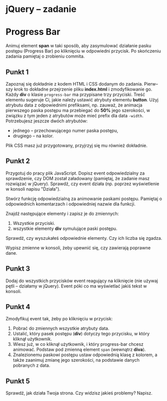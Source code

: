 # jQuery &ndash; zadanie
# Progress Bar

Animuj element **span** w taki sposób, aby zasymulować działanie pasku postępu (Progress Bar) po kliknięciu w odpowiedni przycisk.
Po skończeniu zadania pamiętaj o zrobieniu commita.

## Punkt 1
Zapoznaj się dokładnie z kodem HTML i CSS dodanym do zadania. Pierw&ndash; szy krok to dokładne przejrzenie pliku **index.html** i zmodyfikowanie go.
Każdy **div** o klasie ```progress-bar``` ma przypisane trzy przyciski. Treść elementu sugeruje Ci, jakie należy ustawić atrybuty elementu **button**. Użyj atrybutu data z odpowiednimi prefiksami, np. zauważ, że animacja pierwszego paska postępu ma przebiegać do **50%** jego szerokości, w związku z tym jeden z atrybutów może mieć prefix dla data ```-width```.
Potrzebujesz jeszcze dwóch atrybutów:
* jednego &ndash; przechowującego numer paska postępu,
* drugiego &ndash; na kolor.

Plik CSS masz już przygotowany, przyjrzyj się mu również dokładnie.

## Punkt 2
Przygotuj do pracy plik JavaScript. Dopisz event odpowiedzialny za sprawdzenie, czy DOM został załadowany (pamiętaj, że zadanie masz rozwiązać w jQuery). Sprawdź, czy event działa (np. poprzez wyświetlenie w konsoli napisu "Działa").

Stwórz funkcję odpowiedzialną za animowanie paskami postępu. Pamiętaj o odpowiednich komentarzach i odpowiedniej nazwie dla funkcji.

Znajdź następujące elementy i zapisz je do zmiennych:

1. Wszystkie przyciski.
2. wszystkie elementy **div** symulujące paski postępu.

Sprawdź, czy wyszukałeś odpowiednie elementy. Czy ich liczba się zgadza.

Wypisz zmienne w konsoli, żeby upewnić się, czy zawierają poprawne dane.

## Punkt 3
Dodaj do wszystkich przycisków event reagujący na kliknięcie (nie używaj pętli &ndash; działamy w jQuery).
Event póki co ma wyświetlać jakiś tekst w konsoli.

## Punkt 4
Zmodyfikuj event tak, żeby po kliknięciu w przycisk:

1. Pobrać do zmiennych wszystkie atrybuty data.
2. Ustalić, który pasek postępu (**div**) dotyczy tego przycisku, w który kliknął użytkownik.
3. Wiesz już, w co kliknął użytkownik, i który progress-bar chcesz animować. Podstaw pod zmienną element ```span``` (wewnątrz **diva**).
4. Znalezionemu paskowi postępu ustaw odpowiednią klasę z kolorem, a także zaanimuj zmianę jego szerokości, na podstawie danych pobranych z data.

## Punkt 5
Sprawdź, jak działa Twoja strona. Czy widzisz jakieś problemy? Napisz.
